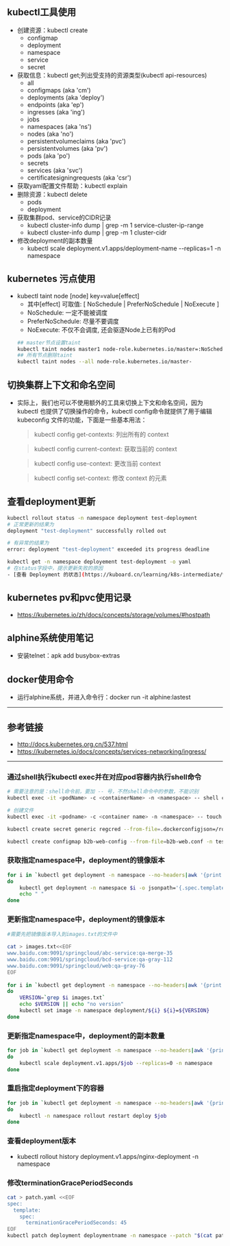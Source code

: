 ## kubectl工具使用
* 创建资源：kubectl create
  * configmap
  * deployment
  * namespace
  * service
  * secret
* 获取信息：kubectl get;列出受支持的资源类型(kubectl api-resources)
  * all
  * configmaps (aka 'cm')
  * deployments (aka 'deploy')
  * endpoints (aka 'ep')
  * ingresses (aka 'ing')
  * jobs
  * namespaces (aka 'ns')
  * nodes (aka 'no')
  * persistentvolumeclaims (aka 'pvc')
  * persistentvolumes (aka 'pv')
  * pods (aka 'po')
  * secrets
  * services (aka 'svc')
  * certificatesigningrequests (aka 'csr')
* 获取yaml配置文件帮助：kubectl explain
* 删除资源：kubectl delete
  * pods
  * deployment
* 获取集群pod、service的CIDR记录
  * kubectl cluster-info dump | grep -m 1 service-cluster-ip-range
  * kubectl cluster-info dump | grep -m 1 cluster-cidr
* 修改deployment的副本数量
  * kubectl scale deployment.v1.apps/deployment-name --replicas=1 -n namespace
## kubernetes 污点使用
* kubectl taint node [node] key=value[effect]   
  * 其中[effect] 可取值: [ NoSchedule | PreferNoSchedule | NoExecute ]
  * NoSchedule: 一定不能被调度
  * PreferNoSchedule: 尽量不要调度
  * NoExecute: 不仅不会调度, 还会驱逐Node上已有的Pod
  ```bash
  ## master节点设置taint
  kubectl taint nodes master1 node-role.kubernetes.io/master=:NoSchedule
  ## 所有节点删除taint
  kubectl taint nodes --all node-role.kubernetes.io/master-
  ```
## 切换集群上下文和命名空间
- 实际上，我们也可以不使用额外的工具来切换上下文和命名空间，因为 kubectl 也提供了切换操作的命令，kubectl config命令就提供了用于编辑 kubeconfig 文件的功能，下面是一些基本用法：
  > kubectl config get-contexts: 列出所有的 context
  
  > kubectl config current-context: 获取当前的 context
  
  > kubectl config use-context: 更改当前 context
  
  > kubectl config set-context: 修改 context 的元素
## 查看deployment更新
```bash
kubectl rollout status -n namespace deployment test-deployment
# 正常更新的结果为
deployment "test-deployment" successfully rolled out

# 有异常的结果为
error: deployment "test-deployment" exceeded its progress deadline

kubectl get -n namespace deployement test-deployment -o yaml
# 在status字段中，提示更新失败的原因
- [查看 Deployment 的状态](https://kuboard.cn/learning/k8s-intermediate/workload/wl-deployment/status.html)
```
## kubernetes pv和pvc使用记录
* https://kubernetes.io/zh/docs/concepts/storage/volumes/#hostpath
## alphine系统使用笔记
* 安装telnet：apk add busybox-extras
## docker使用命令
* 运行alphine系统，并进入命令行：docker run -it alphine:lastest
---
## 参考链接
* http://docs.kubernetes.org.cn/537.html
* https://kubernetes.io/docs/concepts/services-networking/ingress/
---
### 通过shell执行kubectl exec并在对应pod容器内执行shell命令
   ```bash
   # 需要注意的是：shell命令前，要加 -- 号，不然shell命令中的参数，不能识别
   kubectl exec -it <podName> -c <containerName> -n <namespace> -- shell comand

   # 创建文件
   kubectl exec -it <podname> -c <container name> -n <namespace> -- touch /usr/local/testfile

   kubectl create secret generic regcred --from-file=.dockerconfigjson=/root/.docker/config.json --type=kubernetes.io/dockerconfigjson -n test

   kubectl create configmap b2b-web-config --from-file=b2b-web.conf -n test
   ```
### 获取指定namespace中，deployment的镜像版本
   ```bash
   for i in `kubectl get deployment -n namespace --no-headers|awk '{print $1}'`
   do
       kubectl get deployment -n namespace $i -o jsonpath='{.spec.template.spec.containers   [0].image}'
       echo " "
   done
   ```
### 更新指定namespace中，deployment的镜像版本
   ```bash
   #需要先把镜像版本导入到images.txt的文件中
    
   cat > images.txt<<EOF
   www.baidu.com:9091/springcloud/abc-service:qa-merge-35
   www.baidu.com:9091/springcloud/bcd-service:qa-gray-112
   www.baidu.com:9091/springcloud/web:qa-gray-76
   EOF
    
   for i in `kubectl get deployment -n namespace --no-headers|awk '{print $1}'`
   do
       VERSION=`grep $i images.txt`
       echo $VERSION || echo "no version"
       kubectl set image -n namespace deployment/${i} ${i}=${VERSION}
   done
   ```
### 更新指定namespace中，deployment的副本数量
   ```bash
   for job in `kubectl get deployment -n namespace --no-headers|awk '{print $1}'`;
   do
       kubectl scale deployment.v1.apps/$job --replicas=0 -n namespace
   done
   ```
### 重启指定deployment下的容器
   ```bash
   for job in `kubectl get deployment -n namespace --no-headers|awk '{print $1}'`;
   do
       kubectl -n namespace rollout restart deploy $job
   done
   ```
### 查看deployment版本
- kubectl rollout history deployment.v1.apps/nginx-deployment -n namespace

### 修改terminationGracePeriodSeconds
  ```bash
  cat > patch.yaml <<EOF
  spec:
    template:
      spec:
        terminationGracePeriodSeconds: 45
  EOF
  kubectl patch deployment deploymentname -n namespace --patch "$(cat patch.yaml)"
  ```